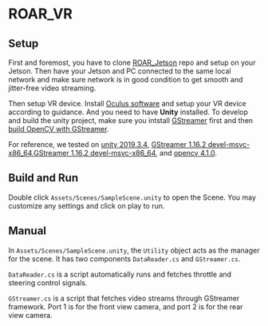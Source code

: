 # ROAR_VR

## Setup
First and foremost, you have to clone [ROAR_Jetson](https://github.com/augcog/ROAR_Jetson) repo and setup on your Jetson. Then have your Jetson and PC connected to the same local network and make sure network is in good condition to get smooth and jitter-free video streaming. 

Then setup VR device. Install [Oculus software](https://www.oculus.com/setup/) and setup your VR device according to guidance. And you need to have **Unity** installed. 
To develop and build the unity project, make sure you intstall [GStreamer](https://gstreamer.freedesktop.org/documentation/installing/on-windows.html?gi-language=c) first and then [build OpenCV with GStreamer](https://cv-tricks.com/how-to/installation-of-opencv-4-1-0-in-windows-10-from-source/). 

For reference, we tested on [unity 2019.3.4](https://unity.cn/releases), [GStreamer 1.16.2 devel-msvc-x86_64](https://gstreamer.freedesktop.org/data/pkg/windows/1.16.2/gstreamer-1.0-devel-msvc-x86_64-1.16.2.msi),[GStreamer 1.16.2 devel-msvc-x86_64](https://gstreamer.freedesktop.org/data/pkg/windows/1.16.2/gstreamer-1.0-msvc-x86_64-1.16.2.msi), and [opencv 4.1.0](https://opencv.org/releases/page/2/).
## Build and Run
Double click `Assets/Scenes/SampleScene.unity` to open the Scene. You may customize any settings and click on play to run.

## Manual
In `Assets/Scenes/SampleScene.unity`, the `Utility` object acts as the manager for the scene. It has two components `DataReader.cs`
and `GStreamer.cs`.

`DataReader.cs` is a script automatically runs and fetches throttle and steering control signals.

`GStreamer.cs` is a script that fetches video streams through GStreamer framework. Port 1 is for the front view camera, and port 2 is for the rear view camera.
